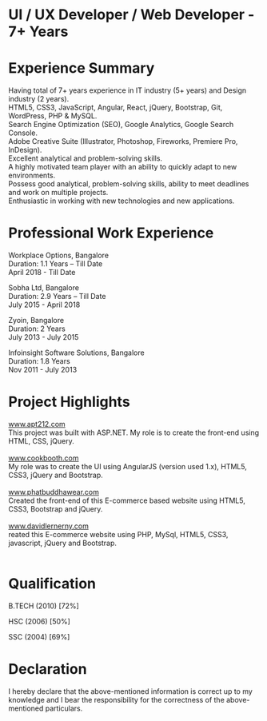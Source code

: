 # UI / UX Developer / Web Developer - 7+ Years

# Experience Summary
Having total of 7+ years experience in IT industry (5+ years) and Design industry (2 years).<br/>
HTML5, CSS3, JavaScript, Angular, React, jQuery, Bootstrap, Git, WordPress, PHP & MySQL.<br/>
Search Engine Optimization (SEO), Google Analytics, Google Search Console.<br/>
Adobe Creative Suite (Illustrator, Photoshop, Fireworks, Premiere Pro, InDesign).<br/>
Excellent analytical and problem-solving skills.<br/>
A highly motivated team player with an ability to quickly adapt to new environments.<br/>
Possess good analytical, problem-solving skills, ability to meet deadlines and work on multiple projects.<br/>
Enthusiastic in working with new technologies and new applications.<br/>

# Professional Work Experience
Workplace Options, Bangalore<br/>
Duration:  1.1 Years – Till Date<br/>
April 2018 - Till Date

Sobha Ltd, Bangalore<br/>
Duration:  2.9 Years – Till Date<br/>
July 2015 - April 2018

Zyoin, Bangalore<br/>
Duration:  2 Years<br/>
July 2013 - July 2015

Infoinsight Software Solutions, Bangalore<br/>
Duration:  1.8 Years<br/>
Nov 2011 - July 2013

# Project Highlights
www.apt212.com
<br/>This project was built with ASP.NET. My role is to create the front-end using HTML, CSS, jQuery.<br/><br/>
www.cookbooth.com
<br/>My role was to create the UI using AngularJS (version used 1.x), HTML5, CSS3, jQuery and Bootstrap.<br/><br/>
www.phatbuddhawear.com
<br/>Created the front-end of this E-commerce based website using HTML5, CSS3, Bootstrap and jQuery.<br/><br/>
www.davidlernerny.com
<br/>reated this E-commerce website using PHP, MySql, HTML5, CSS3, javascript, jQuery and Bootstrap.<br/><br/>


# Qualification
B.TECH (2010) [72%]<br/>

HSC (2006) [50%]<br/>

SSC (2004) [69%]<br/>

# Declaration
I hereby declare that the above-mentioned information is correct up to my knowledge and I bear the responsibility for the correctness of the above-mentioned particulars.
